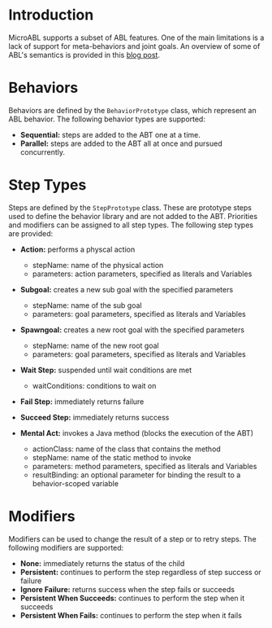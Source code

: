 # Introduction #

MicroABL supports a subset of ABL features. One of the main limitations is a lack of support for meta-behaviors and joint goals. An overview of some of ABL's semantics is provided in this [blog post](http://www.gamasutra.com/blogs/BenWeber/20120308/165151/ABL_versus_Behavior_Trees.php).

# Behaviors #

Behaviors are defined by the `BehaviorPrototype` class, which represent an ABL behavior. The following behavior types are supported:
  * **Sequential:** steps are added to the ABT one at a time.
  * **Parallel:** steps are added to the ABT all at once and pursued concurrently.

# Step Types #

Steps are defined by the `StepPrototype` class. These are prototype steps used to define the behavior library and are not added to the ABT. Priorities and modifiers can be assigned to all step types. The following step types are provided:
  * **Action:** performs a physcal action
    * stepName: name of the physical action
    * parameters: action parameters, specified as literals and Variables

  * **Subgoal:** creates a new sub goal with the specified parameters
    * stepName: name of the sub goal
    * parameters: goal parameters, specified as literals and Variables

  * **Spawngoal:** creates a new root goal with the specified parameters
    * stepName: name of the new root goal
    * parameters: goal parameters, specified as literals and Variables

  * **Wait Step:** suspended until wait conditions are met
    * waitConditions: conditions to wait on

  * **Fail Step:** immediately returns failure

  * **Succeed Step:** immediately returns success

  * **Mental Act:** invokes a Java method (blocks the execution of the ABT)
    * actionClass: name of the class that contains the method
    * stepName: name of the static method to invoke
    * parameters: method parameters, specified as literals and Variables
    * resultBinding: an optional parameter for binding the result to a behavior-scoped variable


# Modifiers #

Modifiers can be used to change the result of a step or to retry steps. The following modifiers are supported:
  * **None:** immediately returns the status of the child
  * **Persistent:** continues to perform the step regardless of step success or failure
  * **Ignore Failure:** returns success when the step fails or succeeds
  * **Persistent When Succeeds:** continues to perform the step when it succeeds
  * **Persistent When Fails:** continues to perform the step when it fails